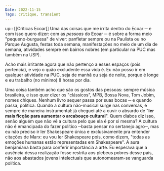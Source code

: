 ```yaml
---
Date: 2022-11-15
Tags: critique, transient
---
```

up:: [[Críticas Ecoar]]
Uma das coisas que me irrita dentro do Ecoar ─ e com isso quero dizer: com as *pessoas* do Ecoar ─ é sobre a forma meio "pequeno-burguesa" de viver: panfletar sempre ou na Paulista ou no Parque Augusta, festas toda semana, manifestações no meio de um dia de semana, atividades sempre em bairros nobres (em particular na PUC mas também na USP). 

Acho mais irritante agora que não pertenço a esses espaços (pois pertencia), e vejo o quão excludente essa vida é. Eu não posso ir em qualquer atividade na PUC, seja de manhã ou seja de noite, porque é longe e eu trabalho (no mínimo) 8 horas por dia. 

Uma coisa também acho que são os gostos das pessoas: sempre música brasileira, e isso quer dizer os "clássicos", MPB, Bossa Nova, Tom Jobim, nomes chiques. Nenhum livro sequer passa por suas bocas ─ e quando passa, política. Quando a cultura não-musical surge nas conversas, é sempre de maneira instrumental: já cheguei até a ouvir o absurdo de "**ler mais ficção para aumentar o arcabouço cultural**". Quem diabos diz isso, senão alguém que não vê a cultura pelo que ela é por si mesma? A cultura não é emancipada do fazer político ─basta pensar no sertanejo agro─, mas eu não preciso ir ler Shakespeare única e exclusivamente pra entender citações de Marx: eu vou ler Shakespeare pois, como dizem, "todas as emoções humanas estão representadas em Shakespeare". A aura benjamiana basta para conferir importância à arte. Eu esperava que a ausência dessa realização fosse restrita aos plebeus pobres desse país, não aos abastados jovens intelectuais que autonomearam-se vanguarda política. 